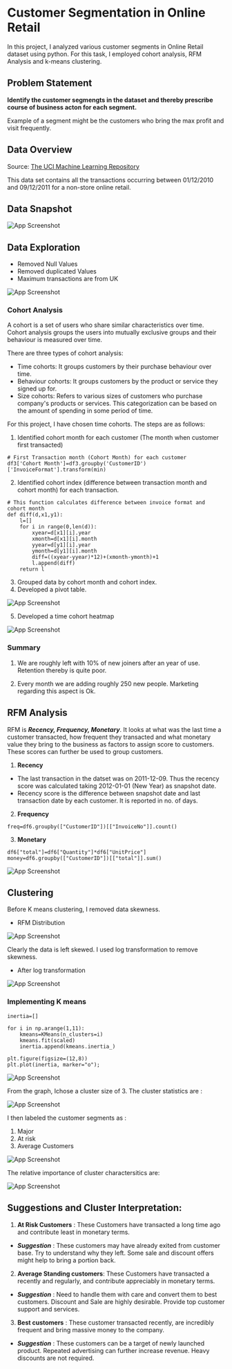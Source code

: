 
# Customer Segmentation in Online Retail

In this project, I analyzed various customer segments in Online Retail dataset using python. For this task, I employed cohort analysis, RFM Analysis and k-means clustering.

## Problem Statement

**Identify the customer segmengts in the dataset and thereby prescribe course of business acton for each segment.**

Example of a segment might be the customers who bring the max profit and visit frequently.

## Data Overview

Source: [The UCI Machine Learning Repository](https://www.kaggle.com/datasets/carrie1/ecommerce-data)

This data set contains all the transactions occurring between 01/12/2010 and 09/12/2011 for a non-store online retail. 

## Data Snapshot

![App Screenshot](https://via.placeholder.com/468x300?text=App+Screenshot+Here)

## Data Exploration 

- Removed Null Values
- Removed duplicated Values
- Maximum transactions are from UK

![App Screenshot](https://via.placeholder.com/468x300?text=App+Screenshot+Here)

### Cohort Analysis

A cohort is a set of users who share similar characteristics over time. Cohort analysis groups the users into mutually exclusive groups and their behaviour is measured over time.

There are three types of cohort analysis:

- Time cohorts: It groups customers by their purchase behaviour over time.
- Behaviour cohorts: It groups customers by the product or service they signed up for.
- Size cohorts: Refers to various sizes of customers who purchase company's products or services. This categorization can be based on the amount of spending in some period of time.

For this project, I have chosen time cohorts. The steps are as follows:

1. Identified cohort month for each customer (The month when customer first transacted)
```
# First Transaction month (Cohort Month) for each customer
df3['Cohort Month']=df3.groupby('CustomerID')['InvoiceFormat'].transform(min)
```

2. Identified cohort index (difference between transaction month and cohort month) for each transaction.
```
# This function calculates difference between invoice format and cohort month
def diff(d,x1,y1):
    l=[]
    for i in range(0,len(d)):
        xyear=d[x1][i].year
        xmonth=d[x1][i].month
        yyear=d[y1][i].year
        ymonth=d[y1][i].month
        diff=((xyear-yyear)*12)+(xmonth-ymonth)+1
        l.append(diff)
    return l
```

3. Grouped data by cohort month and cohort index.
4. Developed a pivot table.

![App Screenshot](https://via.placeholder.com/468x300?text=App+Screenshot+Here)

5. Developed a time cohort heatmap

![App Screenshot](https://via.placeholder.com/468x300?text=App+Screenshot+Here)

### Summary

1. We are roughly left with 10% of new joiners after an year of use. Retention thereby is quite poor.

2. Every month we are adding roughly 250 new people. Marketing regarding this aspect is Ok.

## RFM Analysis

RFM is ***Recency, Frequency, Monetary***. It looks at what was the last time a customer transacted, how frequent they transacted and what monetary value they bring to the business as factors to assign score to customers. These scores can further be used to group customers.

1. **Recency**

- The last transaction in the datset was on 2011-12-09. Thus the recency score was calculated taking 2012-01-01 (New Year) as snapshot date.
- Recency score is the difference between snapshot date and last transaction date by each customer. It is reported in no. of days.

2. **Frequency**

```
freq=df6.groupby(["CustomerID"])[["InvoiceNo"]].count()
```

3. **Monetary**

```
df6["total"]=df6["Quantity"]*df6["UnitPrice"]
money=df6.groupby(["CustomerID"])[["total"]].sum()
```
![App Screenshot](https://via.placeholder.com/468x300?text=App+Screenshot+Here)

## Clustering

Before K means clustering, I removed data skewness.

- RFM Distribution

![App Screenshot](https://via.placeholder.com/468x300?text=App+Screenshot+Here)

Clearly the data is left skewed. I used log transformation to remove skewness.

- After log transformation

![App Screenshot](https://via.placeholder.com/468x300?text=App+Screenshot+Here)


### Implementing K means

```
inertia=[]

for i in np.arange(1,11):
    kmeans=KMeans(n_clusters=i)
    kmeans.fit(scaled)
    inertia.append(kmeans.inertia_)
```

```
plt.figure(figsize=(12,8))
plt.plot(inertia, marker="o");
```

![App Screenshot](https://via.placeholder.com/468x300?text=App+Screenshot+Here)

From the graph, Ichose a cluster size of 3.
The cluster statistics are :

![App Screenshot](https://via.placeholder.com/468x300?text=App+Screenshot+Here)

I then labeled the customer segments as :

1. Major
2. At risk 
3. Average Customers

![App Screenshot](https://via.placeholder.com/468x300?text=App+Screenshot+Here)

The relative importance of cluster charactersitics are:

![App Screenshot](https://via.placeholder.com/468x300?text=App+Screenshot+Here)

## Suggestions and Cluster Interpretation: 

1. **At Risk Customers** : These Customers have transacted a long time ago and contribute least in monetary terms.
- ***Suggestion*** : These customers may have already exited from customer base. Try to understand why they left. Some sale and discount offers might help to bring a portion back.

2. **Average Standing customers**: These Customers have transacted a recently and regularly, and contribute appreciably in monetary terms.
- ***Suggestion*** : Need to handle them with care and convert them to best customers. Discount and Sale are highly desirable. Provide top customer support and services.

3. **Best customers** : These customer transacted recently, are incredibly frequent and bring massive money to the company.
- ***Suggestion*** : These customers can be a target of newly launched product. Repeated advertising can further increase revenue. Heavy discounts are not required.


















